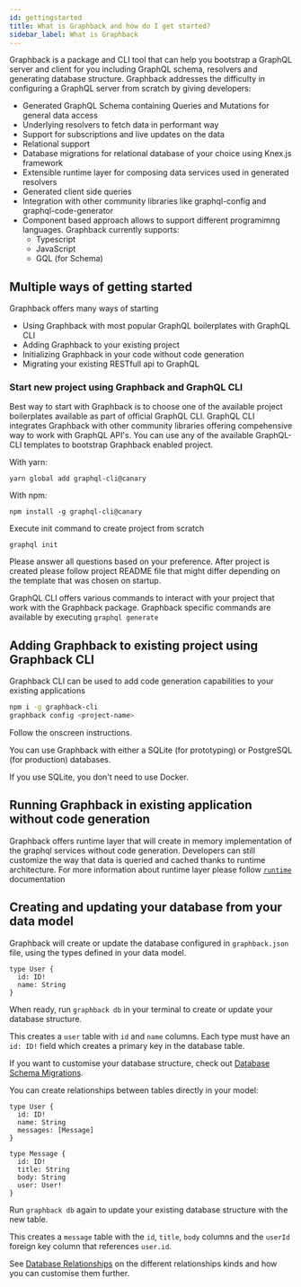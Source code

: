 ```yaml
---
id: gettingstarted
title: What is Graphback and how do I get started?
sidebar_label: What is Graphback
---
```


Graphback is a package and CLI tool that can help you bootstrap a GraphQL server and client for you including GraphQL schema, resolvers and generating database structure. Graphback addresses the difficulty in configuring a GraphQL server from scratch by giving developers:

- Generated GraphQL Schema containing Queries and Mutations for general data access
- Underlying resolvers to fetch data in performant way
- Support for subscriptions and live updates on the data
- Relational support
- Database migrations for relational database of your choice using Knex.js framework
- Extensible runtime layer for composing data services used in generated resolvers
- Generated client side queries 
- Integration with other community libraries like graphql-config and graphql-code-generator
- Component based approach allows to support different programimng languages.
Graphback currently supports:
    - Typescript
    - JavaScript
    - GQL (for Schema)

## Multiple ways of getting started

Graphback offers many ways of starting

- Using Graphback with most popular GraphQL boilerplates with GraphQL CLI
- Adding Graphback to your existing project
- Initializing Graphback in your code without code generation
- Migrating your existing RESTfull api to GraphQL 

### Start new project using Graphback and GraphQL CLI

Best way to start with Graphback is to choose one of the available project boilerplates 
available as part of official GraphQL CLI. 
GraphQL CLI integrates Graphback with other community libraries offering compehensive 
way to work with GraphQL API's.
You can use any of the available GraphQL-CLI templates to bootstrap Graphback enabled project. 

With yarn:
```
yarn global add graphql-cli@canary
```

With npm:
```
npm install -g graphql-cli@canary
```

Execute init command to create project from scratch

```
graphql init
```

Please answer all questions based on your preference.
After project is created please follow project README file that might differ depending on
the template that was chosen on startup.

GraphQL CLI offers various commands to interact with your project that work with the Graphback package.
Graphback specific commands are available by executing `graphql generate` 
 
## Adding Graphback to existing project using Graphback CLI

Graphback CLI can be used to add code generation capabilities to your existing applications

```bash
npm i -g graphback-cli
graphback config <project-name>
```
Follow the onscreen instructions.

You can use Graphback with either a SQLite (for prototyping) or PostgreSQL (for production) databases.

If you use SQLite, you don't need to use Docker.

## Running Graphback in existing application without code generation

Graphback offers runtime layer that will create in memory implementation of the graphql services without code generation.
Developers can still customize the way that data is queried and cached thanks to runtime architecture.
For more information about runtime layer please follow [`runtime`](/docs/runtime) documentation

## Creating and updating your database from your data model

Graphback will create or update the database configured in `graphback.json` file, using the types defined in your data model.

```gql
type User {
  id: ID!
  name: String
}
```

When ready, run `graphback db` in your terminal to create or update your database structure.

This creates a `user` table with `id` and `name` columns. Each type must have an `id: ID!` field which creates a primary key in the database table.

If you want to customise your database structure, check out [Database Schema Migrations](./database-schema-migrations#defining-your-data-model).

You can create relationships between tables directly in your model:

```gql
type User {
  id: ID!
  name: String
  messages: [Message]
}

type Message {
  id: ID!
  title: String
  body: String
  user: User!
}
```

Run `graphback db` again to update your existing database structure with the new table.

This creates a `message` table with the `id`, `title`, `body` columns and the `userId` foreign key column that references `user.id`.

See [Database Relationships](./relationships) on the different relationships kinds and how you can customise them further.

